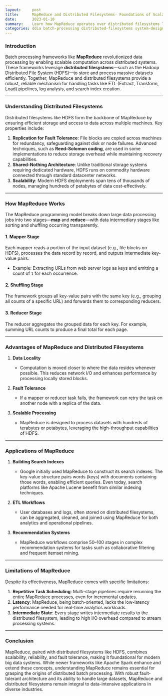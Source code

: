```yaml
---
layout:     post    
title:      MapReduce and Distributed Filesystems- Foundations of Scalable Data Processing    
date:       2023-01-10    
summary:    Learn how MapReduce operates over distributed filesystems like HDFS, combining computation and storage for scalable data processing.    
categories: ddia batch-processing distributed-filesystems system-design
---
```


### **Introduction**

Batch processing frameworks like **MapReduce** revolutionized data processing by enabling scalable computation across distributed systems. These frameworks leverage **distributed filesystems**—such as the Hadoop Distributed File System (HDFS)—to store and process massive datasets efficiently. Together, MapReduce and distributed filesystems provide a robust, reliable mechanism for handling tasks like ETL (Extract, Transform, Load) pipelines, log analysis, and search index creation.
   
---

### **Understanding Distributed Filesystems**

Distributed filesystems like HDFS form the backbone of MapReduce by ensuring efficient storage and access to data across multiple machines. Key properties include:
1. **Replication for Fault Tolerance**: File blocks are copied across machines for redundancy, safeguarding against disk or node failures. Advanced techniques, such as **Reed–Solomon coding**, are used in some implementations to reduce storage overhead while maintaining recovery capabilities.
2. **Shared-Nothing Architecture**: Unlike traditional storage systems requiring dedicated hardware, HDFS runs on commodity hardware connected through standard datacenter networks.
3. **Scalability**: Modern HDFS deployments span tens of thousands of nodes, managing hundreds of petabytes of data cost-effectively.

---

### **How MapReduce Works**

The MapReduce programming model breaks down large data processing jobs into two stages—**map** and **reduce**—with data intermediary stages like sorting and shuffling occurring transparently.

#### **1. Mapper Stage**
Each mapper reads a portion of the input dataset (e.g., file blocks on HDFS), processes the data record by record, and outputs intermediate key-value pairs.
- Example: Extracting URLs from web server logs as keys and emitting a count of `1` for each occurrence.

#### **2. Shuffling Stage**
The framework groups all key-value pairs with the same key (e.g., grouping all counts of a specific URL) and forwards them to corresponding reducers.

#### **3. Reducer Stage**
The reducer aggregates the grouped data for each key. For example, summing URL counts to produce a final total for each page.
   
---

### **Advantages of MapReduce and Distributed Filesystems**

1. **Data Locality**
   - Computation is moved closer to where the data resides whenever possible. This reduces network I/O and enhances performance by processing locally stored blocks.

2. **Fault Tolerance**
   - If a mapper or reducer task fails, the framework can retry the task on another node with a replica of the data.

3. **Scalable Processing**
   - MapReduce is designed to process datasets with hundreds of terabytes or petabytes, leveraging the high-throughput capabilities of HDFS.

---

### **Applications of MapReduce**

1. **Building Search Indexes**
   - Google initially used MapReduce to construct its search indexes. The key-value structure pairs words (keys) with documents containing those words, enabling efficient queries. Even today, search platforms like Apache Lucene benefit from similar indexing techniques.

2. **ETL Workflows**
   - User databases and logs, often stored on distributed filesystems, can be aggregated, cleaned, and joined using MapReduce for both analytics and operational pipelines.

3. **Recommendation Systems**
   - MapReduce workflows comprise 50–100 stages in complex recommendation systems for tasks such as collaborative filtering and frequent itemset mining.

---

### **Limitations of MapReduce**

Despite its effectiveness, MapReduce comes with specific limitations:
1. **Repetitive Task Scheduling**: Multi-stage pipelines require rerunning the entire MapReduce processes, even for incremental updates.
2. **Latency**: MapReduce, being batch-oriented, lacks the low-latency performance needed for real-time analytics workloads.
3. **Intermediate State**: Every stage writes intermediate results to the distributed filesystem, leading to high I/O overhead compared to stream processing systems.

---

### **Conclusion**

MapReduce, paired with distributed filesystems like HDFS, combines scalability, reliability, and fault tolerance, making it foundational for modern big data systems. While newer frameworks like Apache Spark enhance and extend these concepts, understanding MapReduce remains essential for grasping the origins of distributed batch processing. With robust fault-tolerant architecture and its ability to handle large datasets, MapReduce and distributed filesystems remain integral to data-intensive applications in diverse industries.    
